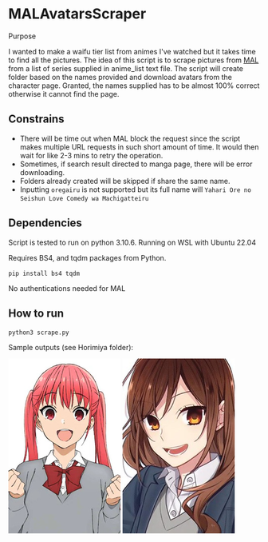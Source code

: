 # MALAvatarsScraper

Purpose

I wanted to make a waifu tier list from animes I've watched but it takes time to find all the pictures. The idea of this script is to scrape pictures from [MAL](myanimelist.net) from a list of series supplied in anime_list text file. The script will create folder based on the names provided and download avatars from the character page. Granted, the names supplied has to be almost 100% correct otherwise it cannot find the page.

## Constrains

- There will be time out when MAL block the request since the script makes multiple URL requests in such short amount of time. It would then wait for like 2-3 mins to retry the operation.
- Sometimes, if search result directed to manga page, there will be error downloading.
- Folders already created will be skipped if share the same name.
- Inputting `oregairu` is not supported but its full name will `Yahari Ore no Seishun Love Comedy wa Machigatteiru`

## Dependencies

Script is tested to run on python 3.10.6. Running on WSL with Ubuntu 22.04

Requires BS4, and tqdm packages from Python.

```
pip install bs4 tqdm
```

No authentications needed for MAL

## How to run

```
python3 scrape.py
```

Sample outputs (see Horimiya folder):

![Remi](Horimiya/Horimiya_Remi_Ayasaki.jpg)
![Hori](Horimiya/Horimiya_Kyouko_Hori.jpg)
